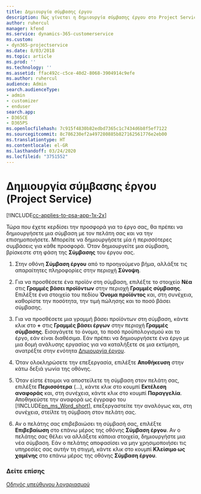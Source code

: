 ```yaml
---
title: Δημιουργία σύμβασης έργου
description: Πώς γίνεται η δημιουργία σύμβασης έργου στο Project Service
author: ruhercul
manager: kfend
ms.service: dynamics-365-customerservice
ms.custom:
- dyn365-projectservice
ms.date: 8/03/2018
ms.topic: article
ms.prod: ''
ms.technology: ''
ms.assetid: ffac492c-c5ce-40d2-8068-3904914c9efe
ms.author: ruhercul
audience: Admin
search.audienceType:
- admin
- customizer
- enduser
search.app:
- D365CE
- D365PS
ms.openlocfilehash: 7c915f4830b82edbd7365c1c7434d6b8f5ef7122
ms.sourcegitcommit: 8c786230ef2a497280885b827162561776e2eb00
ms.translationtype: HT
ms.contentlocale: el-GR
ms.lasthandoff: 03/24/2020
ms.locfileid: "3751552"
---
```

# <a name="create-a-project-contract-project-service"></a>Δημιουργία σύμβασης έργου (Project Service)

[!INCLUDE[cc-applies-to-psa-app-1x-2x](../includes/cc-applies-to-psa-app-1x-2x.md)]

Τώρα που έχετε κερδίσει την προσφορά για το έργο σας, θα πρέπει να δημιουργήσετε μια σύμβαση με τον πελάτη σας και να την επισημοποιήσετε. Μπορείτε να δημιουργήσετε μία ή περισσότερες συμβάσεις για κάθε προσφορά. Όταν δημιουργείτε μια σύμβαση, βρίσκεστε στη φάση της **Σύμβασης** του έργου σας.  
  
1. Στην οθόνη **Σύμβαση έργου** από το προηγούμενο βήμα, αλλάξτε τις απαραίτητες πληροφορίες στην περιοχή **Σύνοψη**.  
  
2. Για να προσθέσετε ένα προϊόν στη σύμβαση, επιλέξτε το στοιχείο **Νέα** στις **Γραμμές βάσει προϊόντων** στην περιοχή **Γραμμές σύμβασης**. Επιλέξτε ένα στοιχείο του πεδίου **Όνομα προϊόντος** και, στη συνέχεια, καθορίστε την ποσότητα, την τιμή πώλησης και το ποσό βάσει σύμβασης.  
  
3. Για να προσθέσετε μια γραμμή βάσει προϊόντων στη σύμβαση, κάντε κλικ στο **+** στις **Γραμμές βάσει έργων** στην περιοχή **Γραμμές σύμβασης**. Εισαγάγετε το όνομα, το ποσό προϋπολογισμού και το έργο, εάν είναι διαθέσιμα. Εάν πρέπει να δημιουργήσετε ένα έργο με μια δομή ανάλυσης εργασίας για να καταλήξετε σε μια εκτίμηση, ανατρέξτε στην ενότητα [Δημιουργία έργου](../project-service/create-project.md).  
  
4. Όταν ολοκληρώσετε την επεξεργασία, επιλέξτε **Αποθήκευση** στην κάτω δεξιά γωνία της οθόνης.  
  
5. Όταν είστε έτοιμοι να αποστείλετε τη σύμβαση στον πελάτη σας, επιλέξτε **Περισσότερα** (...), κάντε κλικ στο κουμπί **Εκτέλεση αναφοράς** και, στη συνέχεια, κάντε κλικ στο κουμπί **Παραγγελία**. Αποθηκεύστε την αναφορά ως έγγραφο του [!INCLUDE[pn_ms_Word_short](../includes/pn-ms-word-short.md)], επεξεργαστείτε την αναλόγως και, στη συνέχεια, στείλτε τη σύμβαση στον πελάτη σας.  
  
6. Αν ο πελάτης σας επιβεβαιώσει τη σύμβασή σας, επιλέξτε **Επιβεβαίωση** στο επάνω μέρος της οθόνης **Σύμβαση έργου**. Αν ο πελάτης σας θέλει να αλλάξετε κάποια στοιχεία, δημιουργήστε μια νέα σύμβαση. Εάν ο πελάτης αποφασίσει να μην χρησιμοποιήσει τις υπηρεσίες σας αυτήν τη στιγμή, κάντε κλικ στο κουμπί **Κλείσιμο ως χαμένης** στο επάνω μέρος της οθόνης **Σύμβαση έργου**.  
  
### <a name="see-also"></a>Δείτε επίσης  
 [Οδηγός υπεύθυνου λογαριασμού](../project-service/account-manager-guide.md)
